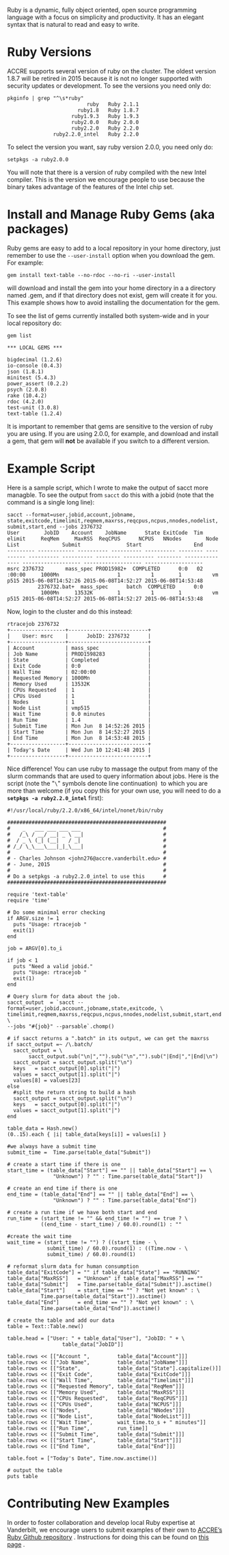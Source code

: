 Ruby is a dynamic, fully object oriented, open source programming
language with a focus on simplicity and productivity. It has an elegant
syntax that is natural to read and easy to write.

# Ruby Versions

ACCRE supports several version of ruby on the cluster. The oldest
version 1.8.7 will be retired in 2015 because it is not no longer
supported with security updates or development. To see the versions you
need only do:

``` {.outline}
pkginfo | grep "^\s*ruby"
                          ruby   Ruby 2.1.1
                       ruby1.8   Ruby 1.8.7
                     ruby1.9.3   Ruby 1.9.3
                     ruby2.0.0   Ruby 2.0.0
                     ruby2.2.0   Ruby 2.2.0
               ruby2.2.0_intel   Ruby 2.2.0
```

To select the version you want, say ruby version 2.0.0, you need only
do:

``` {.outline}
setpkgs -a ruby2.0.0
```

You will note that there is a version of ruby compiled with the new
Intel compiler. This is the version we encourage people to use because
the binary takes advantage of the features of the Intel chip set.

# Install and Manage Ruby Gems (aka packages)

Ruby gems are easy to add to a local repository in your home directory,
just remember to use the `--user-install` option when you download the
gem. For example:

``` {.outline}
gem install text-table --no-rdoc --no-ri --user-install
```

will download and install the gem into your home directory in a a
directory named .gem, and if that directory does not exist, gem will
create it for you. This example shows how to avoid installing the
documentation for the gem.

To see the list of gems currently installed both system-wide and in your
local repository do:

``` {.outline}
gem list

*** LOCAL GEMS ***

bigdecimal (1.2.6)
io-console (0.4.3)
json (1.8.1)
minitest (5.4.3)
power_assert (0.2.2)
psych (2.0.8)
rake (10.4.2)
rdoc (4.2.0)
test-unit (3.0.8)
text-table (1.2.4)
```

It is important to remember that gems are sensitive to the version of
ruby you are using. If you are using 2.0.0, for example, and download
and install a gem, that gem will **not** be available if you switch to a
different version.

# Example Script

Here is a sample script, which I wrote to make the output of sacct more
managble. To see the output from `sacct` do this with a jobid (note that
the command is a single long line):

``` {.outline}
sacct --format=user,jobid,account,jobname,
state,exitcode,timelimit,reqmem,maxrss,reqcpus,ncpus,nnodes,nodelist,
submit,start,end --jobs 2376732
User        JobID    Account    JobName      State ExitCode  Tim     
elimit     ReqMem     MaxRSS  ReqCPUS      NCPUS   NNodes        Node
List              Submit               Start                 End 
--------- ------------ ---------- ---------- ---------- -------- ----
------ ---------- ---------- -------- ---------- -------- -----------
---- ------------------- ------------------- -------------------
msrc 2376732       mass_spec PROD15982+  COMPLETED      0:0   02
:00:00     1000Mn                   1          1        1          vm
p515 2015-06-08T14:52:26 2015-06-08T14:52:27 2015-06-08T14:53:48 
          2376732.bat+  mass_spec      batch  COMPLETED      0:0 
           1000Mn     13532K        1          1        1          vm
p515 2015-06-08T14:52:27 2015-06-08T14:52:27 2015-06-08T14:53:48
```

Now, login to the cluster and do this instead:

``` {.outline}
rtracejob 2376732
+------------------+--------------------------+
|    User: msrc    |      JobID: 2376732      |
+------------------+--------------------------+
| Account          | mass_spec                |
| Job Name         | PROD1598283              |
| State            | Completed                |
| Exit Code        | 0:0                      |
| Wall Time        | 02:00:00                 |
| Requested Memory | 1000Mn                   |
| Memory Used      | 13532K                   |
| CPUs Requested   | 1                        |
| CPUs Used        | 1                        |
| Nodes            | 1                        |
| Node List        | vmp515                   |
| Wait Time        | 0.0 minutes              |
| Run Time         | 1.4                      |
| Submit Time      | Mon Jun  8 14:52:26 2015 |
| Start Time       | Mon Jun  8 14:52:27 2015 |
| End Time         | Mon Jun  8 14:53:48 2015 |
+------------------+--------------------------+
| Today's Date     | Wed Jun 10 12:41:48 2015 |
+------------------+--------------------------+
```

Nice difference! You can use ruby to massage the output from many of the
slurm commands that are used to query information about jobs. Here is
the script (note the "`\`" symbols denote line continuation)  to which
you are more than welcome (if you copy this for your own use, you will
need to do a **`setpkgs -a ruby2.2.0_intel`** first):

``` {.outline}
#!/usr/local/ruby/2.2.0/x86_64/intel/nonet/bin/ruby

####################################################
#    _   ___ ___ ___ ___                           #
#   /_\ / __/ __| _ \ __|                          #
#  / _ \ (_| (__|   / _|                           #
# /_/ \_\___\___|_|_\___|                          #
#                                                  #
# - Charles Johnson <john276@accre.vanderbilt.edu> #
# - June, 2015                                     #
#                                                  #
# Do a setpkgs -a ruby2.2.0_intel to use this      #
####################################################

require 'text-table'
require 'time'

# Do some minimal error checking
if ARGV.size != 1
  puts "Usage: rtracejob "
  exit(1)
end

job = ARGV[0].to_i

if job < 1
  puts "Need a valid jobid."
  puts "Usage: rtracejob "
  exit(1)
end

# Query slurm for data about the job.
sacct_output  = `sacct --format=user,jobid,account,jobname,state,exitcode, \
timelimit,reqmem,maxrss,reqcpus,ncpus,nnodes,nodelist,submit,start,end \
--jobs "#{job}" --parsable`.chomp()

# if sacct returns a ".batch" in its output, we can get the maxrss
if sacct_output =~ /\.batch/
  sacct_output = \
       sacct_output.sub("\n|","").sub("\n","").sub("|End|","|End|\n")
  sacct_output = sacct_output.split("\n")
  keys   = sacct_output[0].split("|")
  values = sacct_output[1].split("|")
  values[8] = values[23]
else
  #split the return string to build a hash
  sacct_output = sacct_output.split("\n")
  keys   = sacct_output[0].split("|")
  values = sacct_output[1].split("|")
end

table_data = Hash.new()
(0..15).each { |i| table_data[keys[i]] = values[i] }

#we always have a submit time
submit_time =  Time.parse(table_data["Submit"])

# create a start time if there is one
start_time = (table_data["Start"] == "" || table_data["Start"] == \
               "Unknown") ? "" : Time.parse(table_data["Start"])

# create an end time if there is one
end_time = (table_data["End"] == "" || table_data["End"] == \
               "Unknown") ? "" : Time.parse(table_data["End"])

# create a run time if we have both start and end
run_time = (start_time != "" && end_time != "") == true ? \
           ((end_time - start_time) / 60.0).round(1) : ""

#create the wait time
wait_time = (start_time != "") ? ((start_time - \
             submit_time) / 60.0).round(1) : ((Time.now - \
             submit_time) / 60.0).round(1)

# reformat slurm data for human consumption
table_data["ExitCode"] = "" if table_data["State"] == "RUNNING"
table_data["MaxRSS"]   = "Unknown" if table_data["MaxRSS"] == ""
table_data["Submit"]   = Time.parse(table_data["Submit"]).asctime()
table_data["Start"]    = start_time == "" ? "Not yet known" : \
           Time.parse(table_data["Start"]).asctime()
table_data["End"]      = end_time == "" ? "Not yet known" : \
           Time.parse(table_data["End"]).asctime()

# create the table and add our data
table = Text::Table.new()

table.head = ["User: " + table_data["User"], "JobID: " + \
                  table_data["JobID"]]

table.rows << [["Account ",         table_data["Account"]]]
table.rows << [["Job Name",         table_data["JobName"]]]
table.rows << [["State",            table_data["State"].capitalize()]]
table.rows << [["Exit Code",        table_data["ExitCode"]]]
table.rows << [["Wall Time",        table_data["Timelimit"]]]
table.rows << [["Requested Memory", table_data["ReqMem"]]]
table.rows << [["Memory Used",      table_data["MaxRSS"]]]
table.rows << [["CPUs Requested",   table_data["ReqCPUS"]]]
table.rows << [["CPUs Used",        table_data["NCPUS"]]]
table.rows << [["Nodes",            table_data["NNodes"]]]
table.rows << [["Node List",        table_data["NodeList"]]]
table.rows << [["Wait Time",        wait_time.to_s + " minutes"]]
table.rows << [["Run Time",         run_time]]
table.rows << [["Submit Time",      table_data["Submit"]]]
table.rows << [["Start Time",       table_data["Start"]]]
table.rows << [["End Time",         table_data["End"]]]

table.foot = ["Today's Date", Time.now.asctime()]

# output the table
puts table
```

# Contributing New Examples

In order to foster collaboration and develop local Ruby expertise at
Vanderbilt, we encourage users to submit examples of their own to
[ACCRE’s Ruby Github repository](https://github.com/accre/Ruby) .
Instructions for doing this can be found on [this
page](http://www.accre.vanderbilt.edu/?page_id=2735) .
